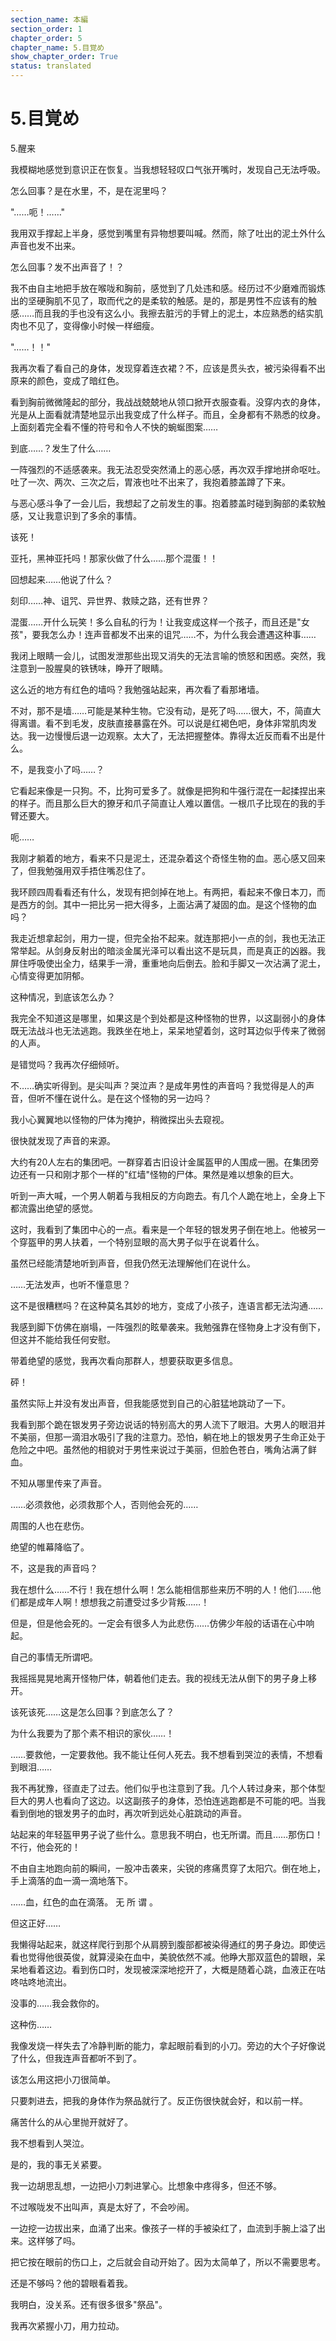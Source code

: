 ```yaml
---
section_name: 本編
section_order: 1
chapter_order: 5
chapter_name: 5.目覚め
show_chapter_order: True
status: translated
---
```


# 5.目覚め
5.醒来

我模糊地感觉到意识正在恢复。当我想轻轻叹口气张开嘴时，发现自己无法呼吸。

怎么回事？是在水里，不，是在泥里吗？

"……呃！……"

我用双手撑起上半身，感觉到嘴里有异物想要叫喊。然而，除了吐出的泥土外什么声音也发不出来。

怎么回事？发不出声音了！？

我不由自主地把手放在喉咙和胸前，感觉到了几处违和感。经历过不少磨难而锻炼出的坚硬胸肌不见了，取而代之的是柔软的触感。是的，那是男性不应该有的触感……而且我的手也没有这么小。我擦去脏污的手臂上的泥土，本应熟悉的结实肌肉也不见了，变得像小时候一样细瘦。

"……！！"

我再次看了看自己的身体，发现穿着连衣裙？不，应该是贯头衣，被污染得看不出原来的颜色，变成了暗红色。

看到胸前微微隆起的部分，我战战兢兢地从领口掀开衣服查看。没穿内衣的身体，光是从上面看就清楚地显示出我变成了什么样子。而且，全身都有不熟悉的纹身。上面刻着完全看不懂的符号和令人不快的蜿蜒图案……

到底……？发生了什么……

一阵强烈的不适感袭来。我无法忍受突然涌上的恶心感，再次双手撑地拼命呕吐。吐了一次、两次、三次之后，胃液也吐不出来了，我抱着膝盖蹲了下来。

与恶心感斗争了一会儿后，我想起了之前发生的事。抱着膝盖时碰到胸部的柔软触感，又让我意识到了多余的事情。

该死！

亚托，黑神亚托吗！那家伙做了什么……那个混蛋！！

回想起来……他说了什么？

刻印……神、诅咒、异世界、救赎之路，还有世界？

混蛋……开什么玩笑！多么自私的行为！让我变成这样一个孩子，而且还是"女孩"，要我怎么办！连声音都发不出来的诅咒……不，为什么我会遭遇这种事……

我闭上眼睛一会儿，试图发泄那些出现又消失的无法言喻的愤怒和困惑。突然，我注意到一股腥臭的铁锈味，睁开了眼睛。

这么近的地方有红色的墙吗？我勉强站起来，再次看了看那堵墙。

不对，那不是墙……可能是某种生物。它没有动，是死了吗……很大，不，简直大得离谱。看不到毛发，皮肤直接暴露在外。可以说是红褐色吧，身体非常肌肉发达。我一边慢慢后退一边观察。太大了，无法把握整体。靠得太近反而看不出是什么。

不，是我变小了吗……？

它看起来像是一只狗。不，比狗可爱多了。就像是把狗和牛强行混在一起揉捏出来的样子。而且那么巨大的獠牙和爪子简直让人难以置信。一根爪子比现在的我的手臂还要大。

呃……

我刚才躺着的地方，看来不只是泥土，还混杂着这个奇怪生物的血。恶心感又回来了，但我勉强用双手捂住嘴忍住了。

我环顾四周看看还有什么，发现有把剑掉在地上。有两把，看起来不像日本刀，而是西方的剑。其中一把比另一把大得多，上面沾满了凝固的血。是这个怪物的血吗？

我走近想拿起剑，用力一提，但完全抬不起来。就连那把小一点的剑，我也无法正常举起。从剑身反射出的暗淡金属光泽可以看出这不是玩具，而是真正的凶器。我屏住呼吸使出全力，结果手一滑，重重地向后倒去。脸和手脚又一次沾满了泥土，心情变得更加阴郁。

这种情况，到底该怎么办？

我完全不知道这是哪里，如果这是个到处都是这种怪物的世界，以这副弱小的身体既无法战斗也无法逃跑。我跌坐在地上，呆呆地望着剑，这时耳边似乎传来了微弱的人声。

是错觉吗？我再次仔细倾听。

不……确实听得到。是尖叫声？哭泣声？是成年男性的声音吗？我觉得是人的声音，但听不懂在说什么。是在这个怪物的另一边吗？

我小心翼翼地以怪物的尸体为掩护，稍微探出头去窥视。

很快就发现了声音的来源。

大约有20人左右的集团吧。一群穿着古旧设计金属盔甲的人围成一圈。在集团旁边还有一只和刚才那个一样的"红墙"怪物的尸体。果然是难以想象的巨大。

听到一声大喊，一个男人朝着与我相反的方向跑去。有几个人跪在地上，全身上下都流露出绝望的感觉。

这时，我看到了集团中心的一点。看来是一个年轻的银发男子倒在地上。他被另一个穿盔甲的男人扶着，一个特别显眼的高大男子似乎在说着什么。

虽然已经能清楚地听到声音，但我仍然无法理解他们在说什么。

……无法发声，也听不懂意思？

这不是很糟糕吗？在这种莫名其妙的地方，变成了小孩子，连语言都无法沟通……

我感到脚下仿佛在崩塌，一阵强烈的眩晕袭来。我勉强靠在怪物身上才没有倒下，但这并不能给我任何安慰。

带着绝望的感觉，我再次看向那群人，想要获取更多信息。

砰！

虽然实际上并没有发出声音，但我能感觉到自己的心脏猛地跳动了一下。

我看到那个跪在银发男子旁边说话的特别高大的男人流下了眼泪。大男人的眼泪并不美丽，但那一滴泪水吸引了我的注意力。恐怕，躺在地上的银发男子生命正处于危险之中吧。虽然他的相貌对于男性来说过于美丽，但脸色苍白，嘴角沾满了鲜血。

不知从哪里传来了声音。

……必须救他，必须救那个人，否则他会死的……

周围的人也在悲伤。

绝望的帷幕降临了。

不，这是我的声音吗？

我在想什么……不行！我在想什么啊！怎么能相信那些来历不明的人！他们……他们都是成年人啊！想想我之前遭受过多少背叛……！

但是，但是他会死的。一定会有很多人为此悲伤……仿佛少年般的话语在心中响起。

自己的事情无所谓吧。

我摇摇晃晃地离开怪物尸体，朝着他们走去。我的视线无法从倒下的男子身上移开。

该死该死……这是怎么回事？到底怎么了？

为什么我要为了那个素不相识的家伙……！

……要救他，一定要救他。我不能让任何人死去。我不想看到哭泣的表情，不想看到眼泪……

我不再犹豫，径直走了过去。他们似乎也注意到了我。几个人转过身来，那个体型巨大的男人也看向了这边。以这副孩子的身体，恐怕连逃跑都是不可能的吧。当我看到倒地的银发男子的血时，再次听到远处心脏跳动的声音。

站起来的年轻盔甲男子说了些什么。意思我不明白，也无所谓。而且……那伤口！不行，他会死的！

不由自主地跑向前的瞬间，一股冲击袭来，尖锐的疼痛贯穿了太阳穴。倒在地上，手上滴落的血一滴一滴地落下。

……血，红色的血在滴落。
无
所
谓
。

但这正好……

我懒得站起来，就这样爬行到那个从肩膀到腹部都被染得通红的男子身边。即使远看也觉得他很英俊，就算浸染在血中，美貌依然不减。他睁大那双蓝色的碧眼，呆呆地看着这边。看到伤口时，发现被深深地挖开了，大概是随着心跳，血液正在咕咚咕咚地流出。

没事的……我会救你的。

这种伤……

我像发烧一样失去了冷静判断的能力，拿起眼前看到的小刀。旁边的大个子好像说了什么，但我连声音都听不到了。

该怎么用这把小刀很简单。

只要刺进去，把我的身体作为祭品就行了。反正伤很快就会好，和以前一样。

痛苦什么的从心里抛开就好了。

我不想看到人哭泣。

是的，我的事无关紧要。

我一边胡思乱想，一边把小刀刺进掌心。比想象中疼得多，但还不够。

不过喉咙发不出叫声，真是太好了，不会吵闹。

一边挖一边拔出来，血涌了出来。像孩子一样的手被染红了，血流到手腕上溢了出来。这样够了吗。

把它按在眼前的伤口上，之后就会自动开始了。因为太简单了，所以不需要思考。

还是不够吗？他的碧眼看着我。

我明白，没关系。还有很多很多"祭品"。

我再次紧握小刀，用力拉动。
